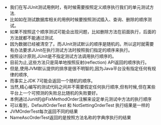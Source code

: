 * 我们在写JUnit测试用例时，有时候需要按照定义顺序执行我们的单元测试方法.
 * 比如如在测试数据库相关的用例时候要按照测试插入、查询、删除的顺序测试。
 * 如果不按照这个顺序测试可能会出现问题，比如删除方法在前面执行，后面的方法就都不能通过测试.
 * 因为数据已经被清空了。而JUnit测试默认的顺序是随机的。所以这时就需要有办法要求JUnit在执行测试方法时按照我们指定的顺序来执行。
 * 按照设计原则,JUnit是不指定测试方法调用执行顺序的。
 * 目前为止,这些方法只是简单地按照反射(reflection) API返回的顺序执行。
 * 但是,使用JVM默认提供的排序是很不明智的,因为Java平台没有指定任何有规律的顺序,
 * 而事实上JDK 7可能会返回一个随机的顺序。
 * 当然,精心编写的测试代码之间并不需要假定任何执行顺序,但有时候,但在某些平台上一个可预测的失败总比随机的失败要好。
 * 本例通过Junit的@FixMethodOrder注解来设定单元测试中方法的执行顺序
 * 可以看到，DefaultOrderTest 和 NotSettingOrderTest 执行结果是一样的
 * JVMOrderTest每次返回不同的结果
 * NameAscOrderTest返回的是按照方法名称的字典序执行的结果